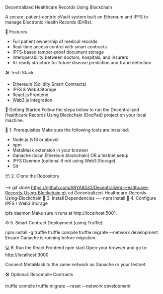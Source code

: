 Decentralized Healthcare Records Using Blockchain

A secure, patient-centric eVault system built on Ethereum and IPFS to manage Electronic Health Records (EHRs).

🔐 Features
- Full patient ownership of medical records
- Real-time access control with smart contracts
- IPFS-based tamper-proof document storage
- Interoperability between doctors, hospitals, and insurers
- AI-ready structure for future disease prediction and fraud detection

🛠 Tech Stack
- Ethereum (Solidity Smart Contracts)
- IPFS & Web3.Storage
- React.js Frontend
- Web3.js integration

🚀 Getting Started
Follow the steps below to run the Decentralized Healthcare Records Using Blockchain (DocPad) project on your local machine.

🧩 1. Prerequisites
Make sure the following tools are installed:

- Node.js (v16 or above)
- npm
- MetaMask extension in your browser
- Ganache (local Ethereum blockchain) OR a testnet setup
- IPFS Daemon (optional if not using Web3.Storage)
- Git

📦 2. Clone the Repository

--> git clone https://github.com/ARYA8532/Decentralized-Healthcare-Records-Using-Blockchain.git
    cd Decentralized-Healthcare-Records-Using-Blockchain
📁 3. Install Dependencies ---  npm install
🔧 4. Configure IPFS / Web3.Storage

ipfs daemon
Make sure it runs at http://localhost:5001.

⚙️ 5. Smart Contract Deployment (using Truffle)

npm install -g truffle
truffle compile
truffle migrate --network development
Ensure Ganache is running before migration.

💻 6. Run the React Frontend
npm start
Open your browser and go to:
http://localhost:3000

Connect MetaMask to the same network as Ganache or your testnet.



🛠 Optional: Recompile Contracts

truffle compile
truffle migrate --reset --network development
